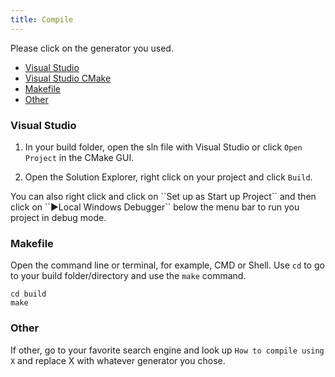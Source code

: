 ```yaml
---
title: Compile
---
```


Please click on the generator you used.

 * [Visual Studio](#visual-studio)
 * [Visual Studio CMake](setup-standard-vs-cmake)
 * [Makefile](#makefile)
 * [Other](#other)

### Visual Studio

 1. In your build folder, open the sln file with Visual Studio or click ``Open Project`` in the CMake GUI.

 2. Open the Solution Explorer, right click on your project and click ``Build``.

<aside>
	You can also right click and click on ``Set up as Start up Project`` and then click on ``&#9658;Local Windows Debugger`` below the menu bar to run you project in debug mode.
</aside>

### Makefile

Open the command line or terminal, for example, CMD or Shell. Use ``cd`` to go to your build folder/directory and use the ``make`` command.

```shell
cd build
make
```

### Other

If other, go to your favorite search engine and look up ``How to compile using X`` and replace X with whatever generator you chose.
